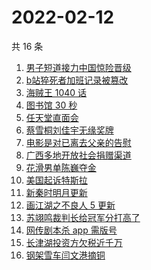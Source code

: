 # 2022-02-12

共 16 条

<!-- BEGIN -->
<!-- 最后更新时间 Sat Feb 12 2022 04:07:12 GMT+0800 (China Standard Time) -->

1. [男子短道接力中国惊险晋级](https://www.zhihu.com/search?q=短道速滑)
1. [b站猝死者加班记录被篡改](https://www.zhihu.com/search?q=b站猝死员工)
1. [海贼王 1040 话](https://www.zhihu.com/search?q=海贼王)
1. [图书馆 30 秒](https://www.zhihu.com/search?q=图书馆30秒)
1. [任天堂直面会](https://www.zhihu.com/search?q=任天堂)
1. [蔡雪桐刘佳宇无缘奖牌](https://www.zhihu.com/search?q=单板滑雪)
1. [电影是对已离去父亲的告慰](https://www.zhihu.com/search?q=水门桥七连连长之子)
1. [广西多地开放社会捐赠渠道](https://www.zhihu.com/search?q=广西开放社会捐赠渠道)
1. [花滑男单陈巍夺金](https://www.zhihu.com/search?q=花样滑冰)
1. [美国起诉特斯拉](https://www.zhihu.com/search?q=美国起诉特斯拉)
1. [新秦时明月更新](https://www.zhihu.com/search?q=新秦时明月)
1. [画江湖之不良人 5 更新](https://www.zhihu.com/search?q=画江湖)
1. [苏翊鸣裁判长给冠军分打高了](https://www.zhihu.com/search?q=苏翊鸣裁判长)
1. [网传剧本杀 app 需版号](https://www.zhihu.com/search?q=剧本杀)
1. [长津湖投资方欠税近千万](https://www.zhihu.com/search?q=长津湖投资方)
1. [钢架雪车闫文港摘铜](https://www.zhihu.com/search?q=钢架雪车)

<!-- END -->
